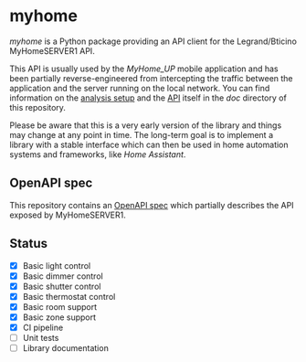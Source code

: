 # myhome

*myhome* is a Python package providing an API client for the Legrand/Bticino MyHomeSERVER1 API.

This API is usually used by the *MyHome_UP* mobile application and has been partially
reverse-engineered from intercepting the traffic between the application and the server
running on the local network. You can find information on the [analysis setup](doc/analysis_setup.md)
and the [API](doc/api.md) itself in the *doc* directory of this repository.

Please be aware that this is a very early version of the library and things may change at any
point in time.
The long-term goal is to implement a library with a stable interface which can then be
used in home automation systems and frameworks, like *Home Assistant*.

## OpenAPI spec

This repository contains an [OpenAPI spec](contrib/openapi.yml) which partially describes
the API exposed by MyHomeSERVER1.

## Status

- [x] Basic light control
- [x] Basic dimmer control
- [x] Basic shutter control
- [x] Basic thermostat control
- [x] Basic room support
- [x] Basic zone support
- [x] CI pipeline
- [ ] Unit tests
- [ ] Library documentation
